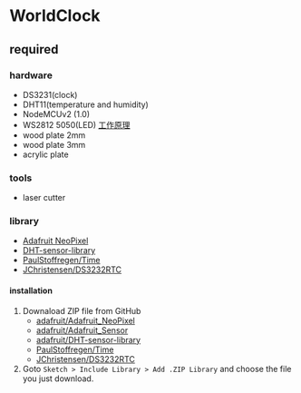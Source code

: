 WorldClock
==========

## required
### hardware
* DS3231(clock)
* DHT11(temperature and humidity)
* NodeMCUv2 (1.0)
* WS2812 5050(LED)
    [工作原理](https://makeryan.wordpress.com/2017/11/20/%E4%B8%80%E5%80%8B%E6%9C%8B%E5%8F%8B%E7%9A%84%E9%A1%98%E6%9C%9B-ws2812-5050-5v-led/)
* wood plate 2mm
* wood plate 3mm
* acrylic plate

### tools
* laser cutter

### library
* [Adafruit NeoPixel](https://learn.adafruit.com/adafruit-neopixel-uberguide/arduino-library-installation)
* [DHT-sensor-library](https://learn.adafruit.com/dht/using-a-dhtxx-sensor)
* [PaulStoffregen/Time](https://github.com/PaulStoffregen/Time)
* [JChristensen/DS3232RTC](https://github.com/JChristensen/DS3232RTC)

#### installation
1. Downaload ZIP file from GitHub
    * [adafruit/Adafruit_NeoPixel](https://github.com/adafruit/Adafruit_NeoPixel/archive/master.zip)
    * [adafruit/Adafruit_Sensor](https://github.com/adafruit/Adafruit_Sensor/archive/master.zip)
    * [adafruit/DHT-sensor-library](https://github.com/adafruit/DHT-sensor-library/archive/master.zip)
    * [PaulStoffregen/Time](https://github.com/PaulStoffregen/Time/archive/master.zip)
    * [JChristensen/DS3232RTC](https://github.com/JChristensen/DS3232RTC/archive/master.zip)
2. Goto `Sketch > Include Library > Add .ZIP Library` and choose the file you just download.
